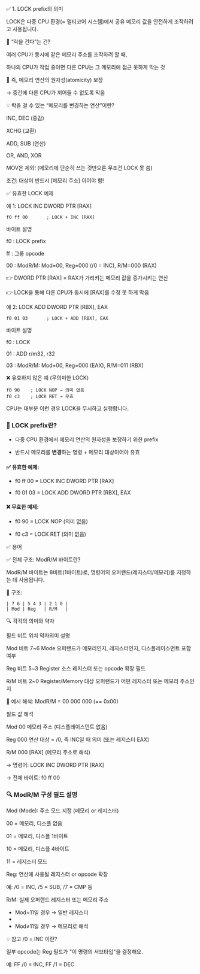 ✅ 1. LOCK prefix의 의미

LOCK은 다중 CPU 환경(= 멀티코어 시스템)에서 공유 메모리 값을 안전하게 조작하려고 사용됩니다.

🔐 “락을 건다”는 건?

여러 CPU가 동시에 같은 메모리 주소를 조작하려 할 때,

하나의 CPU가 작업 중이면 다른 CPU는 그 메모리에 접근 못하게 막는 것

📌 즉, 메모리 연산의 원자성(atomicity) 보장

→ 중간에 다른 CPU가 끼어들 수 없도록 막음

💡 락을 걸 수 있는 “메모리를 변경하는 연산”이란?

INC, DEC (증감)

XCHG (교환)

ADD, SUB (연산)

OR, AND, XOR

MOV은 제외! (메모리에 단순히 쓰는 것만으론 무조건 LOCK 못 씀)

조건: 대상이 반드시 [메모리 주소] 이어야 함!

✅ 유효한 LOCK 예제

예 1: LOCK INC DWORD PTR [RAX]

```
f0 ff 00       ; LOCK + INC [RAX]

```

바이트	설명

f0	: LOCK prefix

ff	: 그룹 opcode

00	: ModR/M: Mod=00, Reg=000 (/0 = INC), R/M=000 (RAX)

👉 DWORD PTR [RAX] = RAX가 가리키는 메모리 값을 증가시키는 연산

👉 LOCK을 통해 다른 CPU가 동시에 [RAX]를 수정 못 하게 막음

예 2: LOCK ADD DWORD PTR [RBX], EAX

```
f0 01 03       ; LOCK + ADD [RBX], EAX

```

바이트	설명

f0 :	LOCK

01 :	ADD r/m32, r32

03 :	ModR/M: Mod=00, Reg=000 (EAX), R/M=011 (RBX)


❌ 유효하지 않은 예 (무의미한 LOCK)

```
f0 90    ; LOCK NOP → 의미 없음
f0 c3    ; LOCK RET → 무효

```

CPU는 대부분 이런 경우 LOCK을 무시하고 실행합니다.


### 🔐 LOCK prefix란?

- 다중 CPU 환경에서 메모리 연산의 원자성을 보장하기 위한 prefix

- 반드시 메모리를 **변경**하는 명령 + 메모리 대상이어야 유효

#### ✅ 유효한 예제:

- f0 ff 00 = LOCK INC DWORD PTR [RAX]

- f0 01 03 = LOCK ADD DWORD PTR [RBX], EAX

#### ❌ 무효한 예제:

- f0 90 = LOCK NOP (의미 없음)

- f0 c3 = LOCK RET (의미 없음)


✅ 용어

✅ 전체 구조: ModR/M 바이트란?

ModR/M 바이트는 8비트(1바이트)로, 명령어의 오퍼랜드(레지스터/메모리)를 지정하는 데 사용됩니다.

🧱 구조:

```
| 7 6 | 5 4 3 | 2 1 0 |
| Mod | Reg   | R/M   |

```
🔍 각각의 의미와 약자

필드	비트 위치	약자의미	          설명

Mod	  비트 7~6	Mode            	오퍼랜드가 메모리인지, 레지스터인지, 디스플레이스먼트 포함 여부

Reg	  비트 5~3	Register	        소스 레지스터 또는 opcode 확장 필드

R/M	  비트 2~0	Register/Memory	  대상 오퍼랜드가 어떤 레지스터 또는 메모리 주소인지

🧠 예시 해석: ModR/M = 00 000 000 (== 0x00)

필드	값	  해석

Mod	  00	  메모리 주소 (디스플레이스먼트 없음)

Reg	  000	  연산 대상 = /0, 즉 INC일 때 의미 (또는 레지스터 EAX)

R/M	  000	  [RAX] (메모리 주소로 해석)


→ 명령어: LOCK INC DWORD PTR [RAX]

→ 전체 바이트: f0 ff 00

### 🔍 ModR/M 구성 필드 설명

Mod (Mode): 주소 모드 지정 (메모리 or 레지스터)
  
00 = 메모리, 디스플 없음
  
01 = 메모리, 디스플 1바이트

10 = 메모리, 디스플 4바이트

11 = 레지스터 모드


Reg: 연산에 사용될 레지스터 or opcode 확장

예: /0 = INC, /5 = SUB, /7 = CMP 등

R/M: 실제 오퍼랜드 레지스터 또는 메모리 주소

  - Mod=11일 경우 → 일반 레지스터
  - 
  - Mod≠11일 경우 → 메모리로 해석

 💡 참고
/0 = INC 이란?

일부 opcode는 Reg 필드가 "이 명령의 서브타입"을 결정해요.

예: FF /0 = INC, FF /1 = DEC




